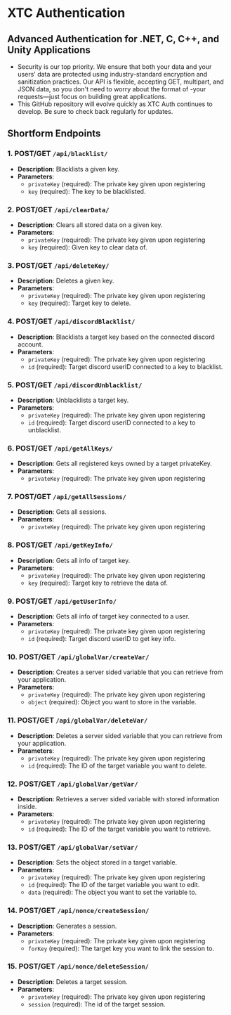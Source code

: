 # XTC Authentication
## Advanced Authentication for .NET, C, C++, and Unity Applications
- Security is our top priority. We ensure that both your data and your users' data are protected using industry-standard encryption and sanitization practices. Our API is flexible, accepting GET, multipart, and JSON data, so you don't need to worry about the format of -your requests—just focus on building great applications.
- This GitHub repository will evolve quickly as XTC Auth continues to develop. Be sure to check back regularly for updates.
## Shortform Endpoints
### 1. POST/GET `/api/blacklist/`
- **Description**: Blacklists a given key.
- **Parameters**:
  - `privateKey` (required): The private key given upon registering
  - `key` (required): The key to be blacklisted.
### 2. POST/GET `/api/clearData/`
- **Description**: Clears all stored data on a given key.
- **Parameters**:
  - `privateKey` (required): The private key given upon registering
  - `key` (required): Given key to clear data of.
### 3. POST/GET `/api/deleteKey/`
- **Description**: Deletes a given key.
- **Parameters**:
  - `privateKey` (required): The private key given upon registering
  - `key` (required): Target key to delete.
### 4. POST/GET `/api/discordBlacklist/`
- **Description**: Blacklists a target key based on the connected discord account.
- **Parameters**:
  - `privateKey` (required): The private key given upon registering
  - `id` (required): Target discord userID connected to a key to blacklist.
### 5. POST/GET `/api/discordUnblacklist/`
- **Description**: Unblacklists a target key.
- **Parameters**:
  - `privateKey` (required): The private key given upon registering
  - `id` (required): Target discord userID connected to a key to unblacklist.
### 6. POST/GET `/api/getAllKeys/`
- **Description**: Gets all registered keys owned by a target privateKey.
- **Parameters**:
  - `privateKey` (required): The private key given upon registering
### 7. POST/GET `/api/getAllSessions/`
- **Description**: Gets all sessions.
- **Parameters**:
  - `privateKey` (required): The private key given upon registering
### 8. POST/GET `/api/getKeyInfo/`
- **Description**: Gets all info of target key.
- **Parameters**:
  - `privateKey` (required): The private key given upon registering
  - `key` (required): Target key to retrieve the data of.
### 9. POST/GET `/api/getUserInfo/`
- **Description**: Gets all info of target key connected to a user.
- **Parameters**:
  - `privateKey` (required): The private key given upon registering
  - `id` (required): Target discord userID to get key info.
### 10. POST/GET `/api/globalVar/createVar/`
- **Description**: Creates a server sided variable that you can retrieve from your application.
- **Parameters**:
  - `privateKey` (required): The private key given upon registering
  - `object` (required): Object you want to store in the variable.
### 11. POST/GET `/api/globalVar/deleteVar/`
- **Description**: Deletes a server sided variable that you can retrieve from your application.
- **Parameters**:
  - `privateKey` (required): The private key given upon registering
  - `id` (required): The ID of the target variable you want to delete.
### 12. POST/GET `/api/globalVar/getVar/`
- **Description**: Retrieves a server sided variable with stored information inside.
- **Parameters**:
  - `privateKey` (required): The private key given upon registering
  - `id` (required): The ID of the target variable you want to retrieve.
### 13. POST/GET `/api/globalVar/setVar/`
- **Description**: Sets the object stored in a target variable.
- **Parameters**:
  - `privateKey` (required): The private key given upon registering
  - `id` (required): The ID of the target variable you want to edit.
  - `data` (required): The object you want to set the variable to.
### 14. POST/GET `/api/nonce/createSession/`
- **Description**: Generates a session.
- **Parameters**:
  - `privateKey` (required): The private key given upon registering
  - `forKey` (required): The target key you want to link the session to.
### 15. POST/GET `/api/nonce/deleteSession/`
- **Description**: Deletes a target session.
- **Parameters**:
  - `privateKey` (required): The private key given upon registering
  - `session` (required): The id of the target session.
